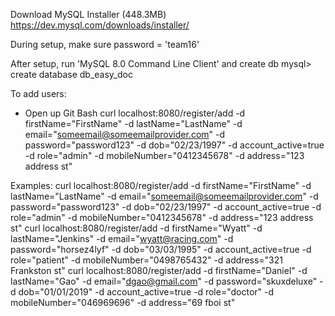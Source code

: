 Download MySQL Installer (448.3MB)
https://dev.mysql.com/downloads/installer/

During setup, make sure password = 'team16'

After setup, run 'MySQL 8.0 Command Line Client' and create db
mysql> create database db_easy_doc

To add users:
- Open up Git Bash
curl localhost:8080/register/add -d firstName="FirstName" -d lastName="LastName" -d email="someemail@someemailprovider.com" -d password="password123" -d dob="02/23/1997" -d account_active=true -d role="admin" -d mobileNumber="0412345678" -d address="123 address st"

Examples:
curl localhost:8080/register/add -d firstName="FirstName" -d lastName="LastName" -d email="someemail@someemailprovider.com" -d password="password123" -d dob="02/23/1997" -d account_active=true -d role="admin" -d mobileNumber="0412345678" -d address="123 address st"
curl localhost:8080/register/add -d firstName="Wyatt" -d lastName="Jenkins" -d email="wyatt@racing.com" -d password="horsez4lyf" -d dob="03/03/1995" -d account_active=true -d role="patient" -d mobileNumber="0498765432" -d address="321 Frankston st"
curl localhost:8080/register/add -d firstName="Daniel" -d lastName="Gao" -d email="dgao@gmail.com" -d password="skuxdeluxe" -d dob="01/01/2019" -d account_active=true -d role="doctor" -d mobileNumber="046969696" -d address="69 fboi st"
